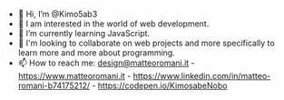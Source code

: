 - 👋 Hi, I’m @Kimo5ab3
- 👀 I am interested in the world of web development.
- 🌱 I’m currently learning JavaScript.
- 💞️ I'm looking to collaborate on web projects and more specifically to learn more and more about programming.
- 📫 How to reach me: design@matteoromani.it - https://www.matteoromani.it - https://www.linkedin.com/in/matteo-romani-b74175212/ - https://codepen.io/KimosabeNobo

<!---
Kimo5ab3/Kimo5ab3 is a ✨ special ✨ repository because its `README.md` (this file) appears on your GitHub profile.
You can click the Preview link to take a look at your changes.
--->
